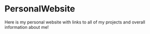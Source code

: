 # PersonalWebsite
Here is my personal website with links to all of my projects and overall information about me! 